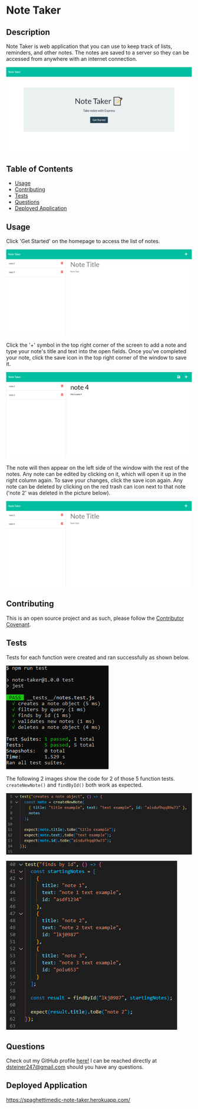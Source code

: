 # Note Taker 

## Description
Note Taker is web application that you can use to keep track of lists, reminders, and other notes. The notes are saved to a server so they can be accessed from anywhere with an internet connection.

![plot](./public/assets/images/landing.png)

## Table of Contents
* [Usage](#usage)
* [Contributing](#contributing)
* [Tests](#tests)
* [Questions](#questions)
* [Deployed Application](#deployed-application)

## Usage
Click 'Get Started' on the homepage to access the list of notes.

![plot](./public/assets/images/notes.png)

Click the '+' symbol in the top right corner of the screen to add a note and type your note's title and text into the open fields. Once you've completed your note, click the save icon in the top right corner of the window to save it.

![plot](./public/assets/images/newNote.png)

The note will then appear on the left side of the window with the rest of the notes. Any note can be edited by clicking on it, which will open it up in the right column again. To save your changes, click the save icon again. Any note can be deleted by clicking on the red trash can icon next to that note ('note 2' was deleted in the picture below).

![plot](./public/assets/images/noteDeleted.png)

## Contributing
This is an open source project and as such, please follow the [Contributor Covenant](https://www.contributor-covenant.org/).

## Tests
Tests for each function were created and ran successfully as shown below.

![plot](./public/assets/images/passedTests.png)

The following 2 images show the code for 2 of those 5 function tests. `createNewNote()` and `findById()` both work as expected.

![plot](./public/assets/images/createTest.png)

![plot](./public/assets/images/findTest.png)

## Questions
Check out my GitHub profile [here!](https://www.github.com/spaghettimedic) I can be reached directly at dsteiner247@gmail.com should you have any questions.

## Deployed Application
https://spaghettimedic-note-taker.herokuapp.com/